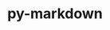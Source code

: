---
title: "py-markdown"
layout: cache
categories: [package, develop]
meta: {"compilers": ["none"], "num_specs": 74, "num_specs_by_stack": {"e4s": 12, "ml-darwin-aarch64-mps": 7, "ml-linux-aarch64-cpu": 27, "ml-linux-aarch64-cuda": 26, "ml-linux-x86_64-cpu": 27, "ml-linux-x86_64-cuda": 27, "ml-linux-x86_64-rocm": 17, "root": 74}, "oss": ["sequoia", "ubuntu22.04", "ubuntu24.04"], "platforms": ["darwin", "linux"], "stacks": ["e4s", "ml-darwin-aarch64-mps", "ml-linux-aarch64-cpu", "ml-linux-aarch64-cuda", "ml-linux-x86_64-cpu", "ml-linux-x86_64-cuda", "ml-linux-x86_64-rocm", "root"], "targets": ["aarch64", "x86_64_v3"], "versions": ["3.4.1"]}
spec_details: [{"compiler": "none", "hash": "25naz2oi26drdrq73aejxvigqkpgqwyi", "os": "ubuntu22.04", "platform": "linux", "size": "-", "stacks": ["e4s", "root"], "target": "x86_64_v3", "variants": ["build_system=python_pip"], "versions": ["3.4.1"]}, {"compiler": "none", "hash": "35q7wprhdi7zf57gzmbscdvaxk6thvhz", "os": "ubuntu24.04", "platform": "linux", "size": "-", "stacks": ["ml-linux-aarch64-cpu", "ml-linux-aarch64-cuda", "root"], "target": "aarch64", "variants": ["build_system=python_pip"], "versions": ["3.4.1"]}, {"compiler": "none", "hash": "37uyf7emyh5rrf6r27ynrdsvrrsvgc6a", "os": "ubuntu24.04", "platform": "linux", "size": "-", "stacks": ["ml-linux-x86_64-cpu", "ml-linux-x86_64-cuda", "root"], "target": "x86_64_v3", "variants": ["build_system=python_pip"], "versions": ["3.4.1"]}, {"compiler": "none", "hash": "3fanblyknjn535jljdqrsorlwvjotluk", "os": "ubuntu24.04", "platform": "linux", "size": "-", "stacks": ["ml-linux-x86_64-cpu", "ml-linux-x86_64-cuda", "root"], "target": "x86_64_v3", "variants": ["build_system=python_pip"], "versions": ["3.4.1"]}, {"compiler": "none", "hash": "3fp2frl3mypwl42vxxrl6z3uoq5a7q2h", "os": "sequoia", "platform": "darwin", "size": "-", "stacks": ["ml-darwin-aarch64-mps", "root"], "target": "aarch64", "variants": ["build_system=python_pip"], "versions": ["3.4.1"]}, {"compiler": "none", "hash": "4lxfi7izh4nyoitycsybd7spap5esbpc", "os": "ubuntu24.04", "platform": "linux", "size": "-", "stacks": ["ml-linux-aarch64-cpu", "ml-linux-aarch64-cuda", "root"], "target": "aarch64", "variants": ["build_system=python_pip"], "versions": ["3.4.1"]}, {"compiler": "none", "hash": "4qdch6dnebktsx6mff5sgpdjxnx7ahhm", "os": "ubuntu24.04", "platform": "linux", "size": "-", "stacks": ["ml-linux-aarch64-cpu", "ml-linux-aarch64-cuda", "root"], "target": "aarch64", "variants": ["build_system=python_pip"], "versions": ["3.4.1"]}, {"compiler": "none", "hash": "4ttm4dholkcu73jjm7wzqxwglfatl44f", "os": "ubuntu24.04", "platform": "linux", "size": "-", "stacks": ["ml-linux-aarch64-cpu", "ml-linux-aarch64-cuda", "root"], "target": "aarch64", "variants": ["build_system=python_pip"], "versions": ["3.4.1"]}, {"compiler": "none", "hash": "55bwkchlr66omyafzgafp5rpxoumtyxl", "os": "ubuntu24.04", "platform": "linux", "size": "-", "stacks": ["ml-linux-x86_64-cpu", "ml-linux-x86_64-cuda", "ml-linux-x86_64-rocm", "root"], "target": "x86_64_v3", "variants": ["build_system=python_pip"], "versions": ["3.4.1"]}, {"compiler": "none", "hash": "5qxremfdynphtnjq2ydct3rjyh7fdvvq", "os": "ubuntu24.04", "platform": "linux", "size": "-", "stacks": ["ml-linux-aarch64-cpu", "ml-linux-aarch64-cuda", "root"], "target": "aarch64", "variants": ["build_system=python_pip"], "versions": ["3.4.1"]}, {"compiler": "none", "hash": "5wj37rlknyuzh7fm4ykzom7ue4cnpbir", "os": "ubuntu24.04", "platform": "linux", "size": "-", "stacks": ["ml-linux-x86_64-cpu", "ml-linux-x86_64-cuda", "ml-linux-x86_64-rocm", "root"], "target": "x86_64_v3", "variants": ["build_system=python_pip"], "versions": ["3.4.1"]}, {"compiler": "none", "hash": "6e4ik6fnkquuwn554rah2zzr2ittt6dp", "os": "ubuntu24.04", "platform": "linux", "size": "-", "stacks": ["ml-linux-x86_64-cpu", "ml-linux-x86_64-cuda", "root"], "target": "x86_64_v3", "variants": ["build_system=python_pip"], "versions": ["3.4.1"]}, {"compiler": "none", "hash": "6pnfn3idqzktwrugyj4ogvhy2oq2aszm", "os": "ubuntu24.04", "platform": "linux", "size": "-", "stacks": ["ml-linux-aarch64-cpu", "ml-linux-aarch64-cuda", "root"], "target": "aarch64", "variants": ["build_system=python_pip"], "versions": ["3.4.1"]}, {"compiler": "none", "hash": "6vesj5mlrntprj7autcwmhu7lphmfpbg", "os": "ubuntu24.04", "platform": "linux", "size": "-", "stacks": ["ml-linux-x86_64-cpu", "ml-linux-x86_64-cuda", "root"], "target": "x86_64_v3", "variants": ["build_system=python_pip"], "versions": ["3.4.1"]}, {"compiler": "none", "hash": "6voul6ttsb3wrfsmqmhhfn5wlaicsvh5", "os": "ubuntu24.04", "platform": "linux", "size": "-", "stacks": ["ml-linux-aarch64-cpu", "ml-linux-aarch64-cuda", "root"], "target": "aarch64", "variants": ["build_system=python_pip"], "versions": ["3.4.1"]}, {"compiler": "none", "hash": "6whhvnyr7vs2asbpsnwcsqw6hnl2olgy", "os": "ubuntu24.04", "platform": "linux", "size": "-", "stacks": ["ml-linux-aarch64-cpu", "ml-linux-aarch64-cuda", "root"], "target": "aarch64", "variants": ["build_system=python_pip"], "versions": ["3.4.1"]}, {"compiler": "none", "hash": "77qldiaqz5oadihwoy4hqfk5mtaiyadr", "os": "ubuntu24.04", "platform": "linux", "size": "-", "stacks": ["ml-linux-aarch64-cpu", "ml-linux-aarch64-cuda", "root"], "target": "aarch64", "variants": ["build_system=python_pip"], "versions": ["3.4.1"]}, {"compiler": "none", "hash": "7k7z2smi7j5ylvpd4enhjlrjz5hwdkjj", "os": "sequoia", "platform": "darwin", "size": "-", "stacks": ["ml-darwin-aarch64-mps", "root"], "target": "aarch64", "variants": ["build_system=python_pip"], "versions": ["3.4.1"]}, {"compiler": "none", "hash": "a4xe3utm3ysc34hugex3twtup24wkvx4", "os": "ubuntu24.04", "platform": "linux", "size": "-", "stacks": ["ml-linux-x86_64-cpu", "ml-linux-x86_64-cuda", "ml-linux-x86_64-rocm", "root"], "target": "x86_64_v3", "variants": ["build_system=python_pip"], "versions": ["3.4.1"]}, {"compiler": "none", "hash": "ajhqkzievfqtptckztgsjunjzgo6hub6", "os": "ubuntu24.04", "platform": "linux", "size": "-", "stacks": ["ml-linux-x86_64-cpu", "ml-linux-x86_64-cuda", "ml-linux-x86_64-rocm", "root"], "target": "x86_64_v3", "variants": ["build_system=python_pip"], "versions": ["3.4.1"]}, {"compiler": "none", "hash": "am2vbpr7fq6taxmodntkgju52hozpg4z", "os": "ubuntu24.04", "platform": "linux", "size": "-", "stacks": ["ml-linux-x86_64-cpu", "ml-linux-x86_64-cuda", "ml-linux-x86_64-rocm", "root"], "target": "x86_64_v3", "variants": ["build_system=python_pip"], "versions": ["3.4.1"]}, {"compiler": "none", "hash": "aw5sa7u37rfjb2kegh2vxh35otwc7iza", "os": "ubuntu24.04", "platform": "linux", "size": "-", "stacks": ["ml-linux-x86_64-cpu", "ml-linux-x86_64-cuda", "ml-linux-x86_64-rocm", "root"], "target": "x86_64_v3", "variants": ["build_system=python_pip"], "versions": ["3.4.1"]}, {"compiler": "none", "hash": "bf3kdjgsp33pjmkcnwrmtbscvpbvafui", "os": "ubuntu24.04", "platform": "linux", "size": "-", "stacks": ["ml-linux-aarch64-cpu", "root"], "target": "aarch64", "variants": ["build_system=python_pip"], "versions": ["3.4.1"]}, {"compiler": "none", "hash": "bfhhis45ge7lmsrrju6xmtzbgr653vh2", "os": "ubuntu24.04", "platform": "linux", "size": "-", "stacks": ["ml-linux-x86_64-cpu", "ml-linux-x86_64-cuda", "root"], "target": "x86_64_v3", "variants": ["build_system=python_pip"], "versions": ["3.4.1"]}, {"compiler": "none", "hash": "brv6d6coopiojbui54dbscdyvae6ui3o", "os": "ubuntu24.04", "platform": "linux", "size": "-", "stacks": ["ml-linux-aarch64-cpu", "ml-linux-aarch64-cuda", "root"], "target": "aarch64", "variants": ["build_system=python_pip"], "versions": ["3.4.1"]}, {"compiler": "none", "hash": "btshre4ok4nipupmchndst4episs3leg", "os": "ubuntu24.04", "platform": "linux", "size": "-", "stacks": ["ml-linux-aarch64-cpu", "ml-linux-aarch64-cuda", "root"], "target": "aarch64", "variants": ["build_system=python_pip"], "versions": ["3.4.1"]}, {"compiler": "none", "hash": "bvjrkpju7mjctxxmbiqt2jqr5t2czqzk", "os": "ubuntu24.04", "platform": "linux", "size": "-", "stacks": ["ml-linux-x86_64-rocm", "root"], "target": "x86_64_v3", "variants": ["build_system=python_pip"], "versions": ["3.4.1"]}, {"compiler": "none", "hash": "byibcgrhov2kb64uvndrsphftic5d2bi", "os": "ubuntu24.04", "platform": "linux", "size": "-", "stacks": ["ml-linux-x86_64-cpu", "ml-linux-x86_64-cuda", "ml-linux-x86_64-rocm", "root"], "target": "x86_64_v3", "variants": ["build_system=python_pip"], "versions": ["3.4.1"]}, {"compiler": "none", "hash": "de4kf7pd7noklnphv6ho7s7btiesvq3r", "os": "sequoia", "platform": "darwin", "size": "-", "stacks": ["ml-darwin-aarch64-mps", "root"], "target": "aarch64", "variants": ["build_system=python_pip"], "versions": ["3.4.1"]}, {"compiler": "none", "hash": "dq7pzpkev5lzlcyguvjvv4eeqmyxctcz", "os": "ubuntu24.04", "platform": "linux", "size": "-", "stacks": ["ml-linux-x86_64-cpu", "ml-linux-x86_64-cuda", "ml-linux-x86_64-rocm", "root"], "target": "x86_64_v3", "variants": ["build_system=python_pip"], "versions": ["3.4.1"]}, {"compiler": "none", "hash": "ep3mketkjpz4q6o3et2mjso2b6dln42l", "os": "ubuntu22.04", "platform": "linux", "size": "-", "stacks": ["e4s", "root"], "target": "x86_64_v3", "variants": ["build_system=python_pip"], "versions": ["3.4.1"]}, {"compiler": "none", "hash": "femhuphbqiagqzqphrkm7mpwbfv7wp4o", "os": "ubuntu24.04", "platform": "linux", "size": "-", "stacks": ["ml-linux-aarch64-cpu", "ml-linux-aarch64-cuda", "root"], "target": "aarch64", "variants": ["build_system=python_pip"], "versions": ["3.4.1"]}, {"compiler": "none", "hash": "h2clcxtzjmk2rcqqjx2vbuxdxlkokrvy", "os": "ubuntu22.04", "platform": "linux", "size": "-", "stacks": ["e4s", "root"], "target": "x86_64_v3", "variants": ["build_system=python_pip"], "versions": ["3.4.1"]}, {"compiler": "none", "hash": "iassyr3hj4fwnsvlgf4r5mu363fkxbgi", "os": "ubuntu24.04", "platform": "linux", "size": "-", "stacks": ["ml-linux-x86_64-cpu", "ml-linux-x86_64-cuda", "ml-linux-x86_64-rocm", "root"], "target": "x86_64_v3", "variants": ["build_system=python_pip"], "versions": ["3.4.1"]}, {"compiler": "none", "hash": "imamxhps3jmsemsgmvadai7i5decfzek", "os": "ubuntu24.04", "platform": "linux", "size": "-", "stacks": ["ml-linux-aarch64-cpu", "ml-linux-aarch64-cuda", "root"], "target": "aarch64", "variants": ["build_system=python_pip"], "versions": ["3.4.1"]}, {"compiler": "none", "hash": "j7pmsn6y3f5j2k2pwf7lcqkga6p72jau", "os": "ubuntu24.04", "platform": "linux", "size": "-", "stacks": ["ml-linux-aarch64-cpu", "ml-linux-aarch64-cuda", "root"], "target": "aarch64", "variants": ["build_system=python_pip"], "versions": ["3.4.1"]}, {"compiler": "none", "hash": "jricklsxcpyhfdcr3z7xxj75bwtphpxk", "os": "ubuntu24.04", "platform": "linux", "size": "-", "stacks": ["ml-linux-x86_64-cpu", "ml-linux-x86_64-cuda", "ml-linux-x86_64-rocm", "root"], "target": "x86_64_v3", "variants": ["build_system=python_pip"], "versions": ["3.4.1"]}, {"compiler": "none", "hash": "jrvp5wybph4qfjve2i7fhswffd47o6h7", "os": "ubuntu24.04", "platform": "linux", "size": "-", "stacks": ["ml-linux-x86_64-cpu", "ml-linux-x86_64-cuda", "root"], "target": "x86_64_v3", "variants": ["build_system=python_pip"], "versions": ["3.4.1"]}, {"compiler": "none", "hash": "k4a6oj522bf3r5ohodg4eag4xopzoqld", "os": "ubuntu24.04", "platform": "linux", "size": "-", "stacks": ["ml-linux-x86_64-cpu", "ml-linux-x86_64-cuda", "root"], "target": "x86_64_v3", "variants": ["build_system=python_pip"], "versions": ["3.4.1"]}, {"compiler": "none", "hash": "kn4wrebquljwii4lvbwaqpmpvlqpna4y", "os": "ubuntu24.04", "platform": "linux", "size": "-", "stacks": ["ml-linux-x86_64-cpu", "ml-linux-x86_64-cuda", "ml-linux-x86_64-rocm", "root"], "target": "x86_64_v3", "variants": ["build_system=python_pip"], "versions": ["3.4.1"]}, {"compiler": "none", "hash": "kwqcf6yzdvpimoth6oe462c3mig2ulg4", "os": "ubuntu24.04", "platform": "linux", "size": "-", "stacks": ["ml-linux-aarch64-cpu", "ml-linux-aarch64-cuda", "root"], "target": "aarch64", "variants": ["build_system=python_pip"], "versions": ["3.4.1"]}, {"compiler": "none", "hash": "kzvun2to7sxsfnk7wzp4rjtpl7yy6tq4", "os": "ubuntu24.04", "platform": "linux", "size": "-", "stacks": ["ml-linux-aarch64-cpu", "ml-linux-aarch64-cuda", "root"], "target": "aarch64", "variants": ["build_system=python_pip"], "versions": ["3.4.1"]}, {"compiler": "none", "hash": "l5sbm3ko6o7r7biddzskehj3sx446u4s", "os": "ubuntu24.04", "platform": "linux", "size": "-", "stacks": ["ml-linux-aarch64-cpu", "ml-linux-aarch64-cuda", "root"], "target": "aarch64", "variants": ["build_system=python_pip"], "versions": ["3.4.1"]}, {"compiler": "none", "hash": "lc6tyrh5dna5jokipj3rmyzrattcss64", "os": "sequoia", "platform": "darwin", "size": "-", "stacks": ["ml-darwin-aarch64-mps", "root"], "target": "aarch64", "variants": ["build_system=python_pip"], "versions": ["3.4.1"]}, {"compiler": "none", "hash": "m4jqyamvnpahrc4r6tgj7looah72tswz", "os": "ubuntu24.04", "platform": "linux", "size": "-", "stacks": ["ml-linux-aarch64-cpu", "ml-linux-aarch64-cuda", "root"], "target": "aarch64", "variants": ["build_system=python_pip"], "versions": ["3.4.1"]}, {"compiler": "none", "hash": "migwcep7tlobcte6xjrcjlygxweri336", "os": "ubuntu24.04", "platform": "linux", "size": "-", "stacks": ["ml-linux-x86_64-cpu", "ml-linux-x86_64-cuda", "ml-linux-x86_64-rocm", "root"], "target": "x86_64_v3", "variants": ["build_system=python_pip"], "versions": ["3.4.1"]}, {"compiler": "none", "hash": "mwvqhdzvbtfj5wwrkpfdwqypa3sz7vvn", "os": "ubuntu24.04", "platform": "linux", "size": "-", "stacks": ["ml-linux-x86_64-cpu", "ml-linux-x86_64-cuda", "root"], "target": "x86_64_v3", "variants": ["build_system=python_pip"], "versions": ["3.4.1"]}, {"compiler": "none", "hash": "nwm3g6ntzz5lanzbdkk7o3gkz53gletk", "os": "ubuntu22.04", "platform": "linux", "size": "-", "stacks": ["e4s", "root"], "target": "x86_64_v3", "variants": ["build_system=python_pip"], "versions": ["3.4.1"]}, {"compiler": "none", "hash": "oxvujgzezmgy6zyu5om6hnnu6vq3wthc", "os": "ubuntu24.04", "platform": "linux", "size": "-", "stacks": ["ml-linux-x86_64-cpu", "ml-linux-x86_64-cuda", "root"], "target": "x86_64_v3", "variants": ["build_system=python_pip"], "versions": ["3.4.1"]}, {"compiler": "none", "hash": "pftqgy2o65es7s4yfbfhtzppwnzhkzmw", "os": "ubuntu24.04", "platform": "linux", "size": "-", "stacks": ["ml-linux-x86_64-cpu", "ml-linux-x86_64-cuda", "ml-linux-x86_64-rocm", "root"], "target": "x86_64_v3", "variants": ["build_system=python_pip"], "versions": ["3.4.1"]}, {"compiler": "none", "hash": "pz47nz5pi4cyjlbng2f7htyvtolq3l2o", "os": "ubuntu24.04", "platform": "linux", "size": "-", "stacks": ["ml-linux-aarch64-cpu", "ml-linux-aarch64-cuda", "root"], "target": "aarch64", "variants": ["build_system=python_pip"], "versions": ["3.4.1"]}, {"compiler": "none", "hash": "q4if3cn54ampcnchuipsvzcwxzww6b3v", "os": "ubuntu24.04", "platform": "linux", "size": "-", "stacks": ["ml-linux-aarch64-cpu", "ml-linux-aarch64-cuda", "root"], "target": "aarch64", "variants": ["build_system=python_pip"], "versions": ["3.4.1"]}, {"compiler": "none", "hash": "qifhdhhffw6bhgu6g5s54tqi7pw7wnjc", "os": "ubuntu24.04", "platform": "linux", "size": "-", "stacks": ["ml-linux-x86_64-cpu", "ml-linux-x86_64-cuda", "ml-linux-x86_64-rocm", "root"], "target": "x86_64_v3", "variants": ["build_system=python_pip"], "versions": ["3.4.1"]}, {"compiler": "none", "hash": "rmie2s6mki372nip2wjcl2ksazkj5xq6", "os": "ubuntu24.04", "platform": "linux", "size": "-", "stacks": ["ml-linux-aarch64-cpu", "ml-linux-aarch64-cuda", "root"], "target": "aarch64", "variants": ["build_system=python_pip"], "versions": ["3.4.1"]}, {"compiler": "none", "hash": "rnffu35h4dmwn4iwps66e22755sbpvsi", "os": "ubuntu22.04", "platform": "linux", "size": "-", "stacks": ["e4s", "root"], "target": "x86_64_v3", "variants": ["build_system=python_pip"], "versions": ["3.4.1"]}, {"compiler": "none", "hash": "rubcu7czxld5jt5cxkaonhecavaoppao", "os": "ubuntu22.04", "platform": "linux", "size": "-", "stacks": ["e4s", "root"], "target": "x86_64_v3", "variants": ["build_system=python_pip"], "versions": ["3.4.1"]}, {"compiler": "none", "hash": "s7fpi4bphpecphutofokicnz2iw34njn", "os": "ubuntu24.04", "platform": "linux", "size": "-", "stacks": ["ml-linux-aarch64-cpu", "ml-linux-aarch64-cuda", "root"], "target": "aarch64", "variants": ["build_system=python_pip"], "versions": ["3.4.1"]}, {"compiler": "none", "hash": "sdu2fzxoxbp2o6epsy55uqt6nkxbzyrk", "os": "ubuntu22.04", "platform": "linux", "size": "-", "stacks": ["e4s", "root"], "target": "x86_64_v3", "variants": ["build_system=python_pip"], "versions": ["3.4.1"]}, {"compiler": "none", "hash": "sglj4rgaylnsppx5pb5dt7wt5klgcgdq", "os": "ubuntu24.04", "platform": "linux", "size": "-", "stacks": ["ml-linux-x86_64-cpu", "ml-linux-x86_64-cuda", "ml-linux-x86_64-rocm", "root"], "target": "x86_64_v3", "variants": ["build_system=python_pip"], "versions": ["3.4.1"]}, {"compiler": "none", "hash": "srex5fhd4m53e5jqccwlceb2eqcuqov5", "os": "ubuntu22.04", "platform": "linux", "size": "-", "stacks": ["e4s", "root"], "target": "x86_64_v3", "variants": ["build_system=python_pip"], "versions": ["3.4.1"]}, {"compiler": "none", "hash": "uvav23d27dkujzst3psnij4gch533rht", "os": "ubuntu22.04", "platform": "linux", "size": "-", "stacks": ["e4s", "root"], "target": "x86_64_v3", "variants": ["build_system=python_pip"], "versions": ["3.4.1"]}, {"compiler": "none", "hash": "vkjb7zsmlqvwkonphqxy4keqlknepgwz", "os": "ubuntu24.04", "platform": "linux", "size": "-", "stacks": ["ml-linux-x86_64-cpu", "ml-linux-x86_64-cuda", "ml-linux-x86_64-rocm", "root"], "target": "x86_64_v3", "variants": ["build_system=python_pip"], "versions": ["3.4.1"]}, {"compiler": "none", "hash": "wgyuc53ueeyogfv45sjwghvwn7s5cmn3", "os": "sequoia", "platform": "darwin", "size": "-", "stacks": ["ml-darwin-aarch64-mps", "root"], "target": "aarch64", "variants": ["build_system=python_pip"], "versions": ["3.4.1"]}, {"compiler": "none", "hash": "wmmknxuujgdtx3kcrxg3ckbj5cdcz7wl", "os": "ubuntu22.04", "platform": "linux", "size": "-", "stacks": ["e4s", "root"], "target": "x86_64_v3", "variants": ["build_system=python_pip"], "versions": ["3.4.1"]}, {"compiler": "none", "hash": "wo4mw4ao4h7qun5pkt3tr5q2iuepnuvk", "os": "ubuntu22.04", "platform": "linux", "size": "-", "stacks": ["e4s", "root"], "target": "x86_64_v3", "variants": ["build_system=python_pip"], "versions": ["3.4.1"]}, {"compiler": "none", "hash": "wsdiat2ggxfsdhcvewdpszpdkq6gz2e6", "os": "ubuntu24.04", "platform": "linux", "size": "-", "stacks": ["ml-linux-aarch64-cpu", "ml-linux-aarch64-cuda", "root"], "target": "aarch64", "variants": ["build_system=python_pip"], "versions": ["3.4.1"]}, {"compiler": "none", "hash": "xbgjbbvse5wgfzahhf5agiyevurquf3e", "os": "ubuntu24.04", "platform": "linux", "size": "-", "stacks": ["ml-linux-x86_64-cpu", "ml-linux-x86_64-cuda", "root"], "target": "x86_64_v3", "variants": ["build_system=python_pip"], "versions": ["3.4.1"]}, {"compiler": "none", "hash": "xkluuwdql4662pqqjuiorfjdv3h7l3ul", "os": "ubuntu22.04", "platform": "linux", "size": "-", "stacks": ["e4s", "root"], "target": "x86_64_v3", "variants": ["build_system=python_pip"], "versions": ["3.4.1"]}, {"compiler": "none", "hash": "xn3r4t2vr7rt2p55rzxvr3uqyegzaknk", "os": "sequoia", "platform": "darwin", "size": "-", "stacks": ["ml-darwin-aarch64-mps", "root"], "target": "aarch64", "variants": ["build_system=python_pip"], "versions": ["3.4.1"]}, {"compiler": "none", "hash": "y7y3y5gfll7nzfcdafqpks7m7ptfhgwk", "os": "ubuntu24.04", "platform": "linux", "size": "-", "stacks": ["ml-linux-aarch64-cpu", "ml-linux-aarch64-cuda", "root"], "target": "aarch64", "variants": ["build_system=python_pip"], "versions": ["3.4.1"]}, {"compiler": "none", "hash": "yhpip4twx65xzrp3rmpqmaksqvujimed", "os": "ubuntu24.04", "platform": "linux", "size": "-", "stacks": ["ml-linux-aarch64-cpu", "ml-linux-aarch64-cuda", "root"], "target": "aarch64", "variants": ["build_system=python_pip"], "versions": ["3.4.1"]}, {"compiler": "none", "hash": "ykivbermmrxrw7t4fmdv6l7j5z4joc3d", "os": "ubuntu24.04", "platform": "linux", "size": "-", "stacks": ["ml-linux-aarch64-cpu", "ml-linux-aarch64-cuda", "root"], "target": "aarch64", "variants": ["build_system=python_pip"], "versions": ["3.4.1"]}, {"compiler": "none", "hash": "z2sagaunvtvkpwtqslle5bxe3jedic4c", "os": "ubuntu24.04", "platform": "linux", "size": "-", "stacks": ["ml-linux-x86_64-cpu", "ml-linux-x86_64-cuda", "root"], "target": "x86_64_v3", "variants": ["build_system=python_pip"], "versions": ["3.4.1"]}, {"compiler": "none", "hash": "zt5yamcs45rybvkgr75p3qx7atq6nrgj", "os": "sequoia", "platform": "darwin", "size": "-", "stacks": ["ml-darwin-aarch64-mps", "root"], "target": "aarch64", "variants": ["build_system=python_pip"], "versions": ["3.4.1"]}]
---